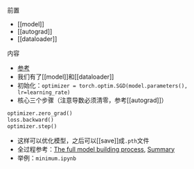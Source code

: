 前置
- [[model]]
- [[autograd]]
- [[dataloader]]

内容
- [参考](https://docs.microsoft.com/en-us/learn/modules/intro-machine-learning-pytorch/6-optimization)
- 我们有了[[model]]和[[dataloader]]
- 初始化：`optimizer = torch.optim.SGD(model.parameters(), lr=learning_rate)`
- 核心三个步骤（注意导数必须清零，参考[[autograd]]）

```python
optimizer.zero_grad()
loss.backward()
optimizer.step()
```
- 这样可以优化模型，之后可以[[save]]成`.pth`文件
- 全过程参考：[The full model building process](https://docs.microsoft.com/en-us/learn/modules/intro-machine-learning-pytorch/8-quickstart), [Summary](https://docs.microsoft.com/en-us/learn/modules/intro-machine-learning-pytorch/9-summary)
- 举例：`minimum.ipynb`